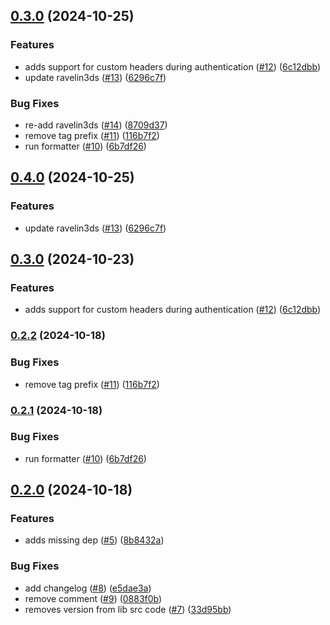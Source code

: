 ## [0.3.0](https://github.com/Basis-Theory/3ds-ios/compare/v0.2.0...0.3.0) (2024-10-25)


### Features

* adds support for custom headers during authentication ([#12](https://github.com/Basis-Theory/3ds-ios/issues/12)) ([6c12dbb](https://github.com/Basis-Theory/3ds-ios/commit/6c12dbb1d1e2485d3c29a9a9853bcd05da628a72))
* update ravelin3ds ([#13](https://github.com/Basis-Theory/3ds-ios/issues/13)) ([6296c7f](https://github.com/Basis-Theory/3ds-ios/commit/6296c7f596a47b17df7b18ba24f79b8dba79124e))


### Bug Fixes

* re-add ravelin3ds ([#14](https://github.com/Basis-Theory/3ds-ios/issues/14)) ([8709d37](https://github.com/Basis-Theory/3ds-ios/commit/8709d37e500e3024ca963a06876fbdda8a6139c1))
* remove tag prefix ([#11](https://github.com/Basis-Theory/3ds-ios/issues/11)) ([116b7f2](https://github.com/Basis-Theory/3ds-ios/commit/116b7f2abd76538cc8325fb0fd3ee9638b10b3cf))
* run formatter ([#10](https://github.com/Basis-Theory/3ds-ios/issues/10)) ([6b7df26](https://github.com/Basis-Theory/3ds-ios/commit/6b7df26e157beed0f5d85b95fb65fe63d8f16d57))


## [0.4.0](https://github.com/Basis-Theory/3ds-ios/compare/0.3.0...0.4.0) (2024-10-25)


### Features

* update ravelin3ds ([#13](https://github.com/Basis-Theory/3ds-ios/issues/13)) ([6296c7f](https://github.com/Basis-Theory/3ds-ios/commit/6296c7f596a47b17df7b18ba24f79b8dba79124e))


## [0.3.0](https://github.com/Basis-Theory/3ds-ios/compare/0.2.2...0.3.0) (2024-10-23)


### Features

* adds support for custom headers during authentication ([#12](https://github.com/Basis-Theory/3ds-ios/issues/12)) ([6c12dbb](https://github.com/Basis-Theory/3ds-ios/commit/6c12dbb1d1e2485d3c29a9a9853bcd05da628a72))


### [0.2.2](https://github.com/Basis-Theory/3ds-ios/compare/v0.2.1...0.2.2) (2024-10-18)


### Bug Fixes

* remove tag prefix ([#11](https://github.com/Basis-Theory/3ds-ios/issues/11)) ([116b7f2](https://github.com/Basis-Theory/3ds-ios/commit/116b7f2abd76538cc8325fb0fd3ee9638b10b3cf))


### [0.2.1](https://github.com/Basis-Theory/3ds-ios/compare/v0.2.0...v0.2.1) (2024-10-18)


### Bug Fixes

* run formatter ([#10](https://github.com/Basis-Theory/3ds-ios/issues/10)) ([6b7df26](https://github.com/Basis-Theory/3ds-ios/commit/6b7df26e157beed0f5d85b95fb65fe63d8f16d57))


## [0.2.0](https://github.com/Basis-Theory/3ds-ios/compare/v0.1.0...0.2.0) (2024-10-18)


### Features

* adds missing dep ([#5](https://github.com/Basis-Theory/3ds-ios/issues/5)) ([8b8432a](https://github.com/Basis-Theory/3ds-ios/commit/8b8432a50500889c3c7ac333e6bafb93456ad48e))


### Bug Fixes

* add changelog ([#8](https://github.com/Basis-Theory/3ds-ios/issues/8)) ([e5dae3a](https://github.com/Basis-Theory/3ds-ios/commit/e5dae3ab1393eac81cc73e912a492d6c25d220b4))
* remove comment ([#9](https://github.com/Basis-Theory/3ds-ios/issues/9)) ([0883f0b](https://github.com/Basis-Theory/3ds-ios/commit/0883f0b9b864e549aa405769275fdb975ab0f2eb))
* removes version from lib src code ([#7](https://github.com/Basis-Theory/3ds-ios/issues/7)) ([33d95bb](https://github.com/Basis-Theory/3ds-ios/commit/33d95bb7e32777914d049b0567db868439d631fd))



